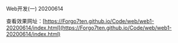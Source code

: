 Web开发(一)  20200614

查看效果网址：[https://Forgo7ten.github.io/Code/web/web1-20200614/index.html](https://Forgo7ten.github.io/Code/web/web1-20200614/index.html)


